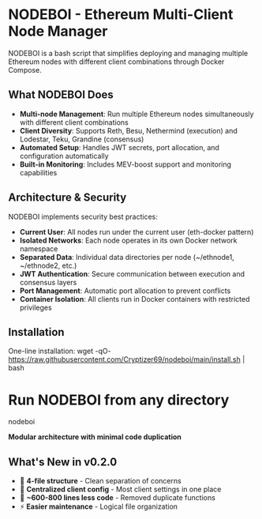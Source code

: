 # NODEBOI - Ethereum Multi-Client Node Manager

NODEBOI is a bash script that simplifies deploying and managing multiple Ethereum nodes with different client combinations through Docker Compose.

## What NODEBOI Does

- **Multi-node Management**: Run multiple Ethereum nodes simultaneously with different client combinations
- **Client Diversity**: Supports Reth, Besu, Nethermind (execution) and Lodestar, Teku, Grandine (consensus)
- **Automated Setup**: Handles JWT secrets, port allocation, and configuration automatically
- **Built-in Monitoring**: Includes MEV-boost support and monitoring capabilities

## Architecture & Security

NODEBOI implements security best practices:

- **Current User**: All nodes run under the current user (eth-docker pattern)
- **Isolated Networks**: Each node operates in its own Docker network namespace
- **Separated Data**: Individual data directories per node (~/ethnode1, ~/ethnode2, etc.)
- **JWT Authentication**: Secure communication between execution and consensus layers
- **Port Management**: Automatic port allocation to prevent conflicts
- **Container Isolation**: All clients run in Docker containers with restricted privileges

## Installation

One-line installation:
wget -qO- https://raw.githubusercontent.com/Cryptizer69/nodeboi/main/install.sh | bash

# Run NODEBOI from any directory
nodeboi

**Modular architecture with minimal code duplication**

## What's New in v0.2.0
- 📁 **4-file structure** - Clean separation of concerns
- 🎯 **Centralized client config** - Most client settings in one place
- 🚫 **~600-800 lines less code** - Removed duplicate functions
- ⚡ **Easier maintenance** - Logical file organization



